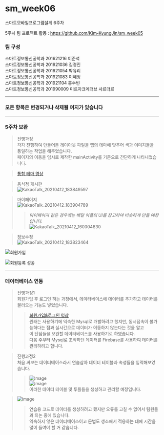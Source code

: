 # sm_week06
스마트모바일프로그램설계 6주차

5주차 팀 프로젝트 활동 : https://github.com/Kim-KyungJin/sm_week05

### 팀 구성   
스마트정보통신공학과 201621216 이준석   
스마트정보통신공학과 201921036 김경진   
스마트정보통신공학과 201921054 박유리   
스마트정보통신공학과 201921083 이혜정   
스마트정보통신공학과 201921104 홍수빈    
스마트정보통신공학과 201990009 미르자크메더브 사르더르    

   ***   
### 모든 항목은 변경되거나 삭제될 여지가 있습니다   
   ***   
   
### 5주차 보완   
>진행과정   
>각자 진행하여 만들어둔 레이아웃 파일을 앱의 테마에 맞추어 색과 이미지들을 통일하는 작업을 해주었습니다.  
>페이지의 이동을 임시로 제작한 mainActivity를 기준으로 간단하게 나타내었습니다.

 
>[통합 테마 영상](https://user-images.githubusercontent.com/57963888/114380008-8445e300-9bc4-11eb-80e7-42a8eb5c74ab.mp4)   

>음식점 게시판   
>![KakaoTalk_20210412_183849597](https://user-images.githubusercontent.com/57963888/114380001-8314b600-9bc4-11eb-83ab-72fe42859c7d.png)   

>마이페이지   
>![KakaoTalk_20210412_183904789](https://user-images.githubusercontent.com/57963888/114380006-83ad4c80-9bc4-11eb-9f2f-747e074d68c8.png)   
>>*마이페이지 같은 경우에는 배달 어플의 UI를 참고하여 비슷하게 만들 예정입니다.*   
>>![KakaoTalk_20210412_160004830](https://user-images.githubusercontent.com/57963888/114385351-e570b500-9bca-11eb-859d-40aabfdd86db.jpg)   

>정보수정   
>![KakaoTalk_20210412_183823464](https://user-images.githubusercontent.com/57963888/114380016-860fa680-9bc4-11eb-8bba-f82150622b34.png)   

![회원가입](https://user-images.githubusercontent.com/79889548/114398259-8ca91880-9bda-11eb-9f85-2659fdd86f98.PNG)

![회원등록 성공](https://user-images.githubusercontent.com/79889548/114398262-8dda4580-9bda-11eb-9245-48b456d3b531.PNG)

***   

### 데이터베이스 연동   
>진행과정1   
>회원가입 후 로그인 하는 과정에서, 데이터베이스에 데이터를 추가하고 데이터를 불러오는 기능도 넣었습니다.   
>>[회원가입&로그인 영상](https://user-images.githubusercontent.com/57963888/114373417-82c4ec80-9bbd-11eb-9670-c00b35f7d66d.mp4)   
>원래는 사용하기에 익숙한 Mysql로 개발하려고 했지만, 동시접속이 불가능하다는 점과 실시간으로 데이터가 이동하지 않는다는 것을 알고  
>이 단점들을 보완할 데이터베이스를 사용하기로 하였습니다.   
>다음 주부터 Mysql로 조작하던 데이터를 Firebase를 사용하여 데이터를 관리하려고 합니다.   

>진행과정2   
>처음 써보는 데이터베이스라서 연습삼아 데이터 테이블과 속성들을 입력해보았습니다.   
>>![image](https://user-images.githubusercontent.com/57963888/114385784-662fb100-9bcb-11eb-98f3-bf8f04b6650c.png)   
>>![image](https://user-images.githubusercontent.com/57963888/114385856-79428100-9bcb-11eb-88a7-f05b1007d82b.png)   
>이러한 데이터 테이블 및 투플들을 생성하고 관리할 예정입니다.   

>![image](https://user-images.githubusercontent.com/57963888/114386304-038ae500-9bcc-11eb-9321-7bfa2c56c9df.png)   
>>연습용 코드로 데이터를 생성하려고 했지만 오류를 고칠 수 없어서 팀원들과 의논 중에 있습니다.  
>>익숙하지 않은 데이터베이스이고 문법도 생소해서 적응하는 데에 시간을 많이 들여야 할 거 같습니다.   


